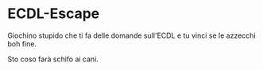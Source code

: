 # ECDL-Escape
Giochino stupido che ti fa delle domande sull'ECDL e tu vinci se le azzecchi boh fine.

Sto coso farà schifo ai cani.
